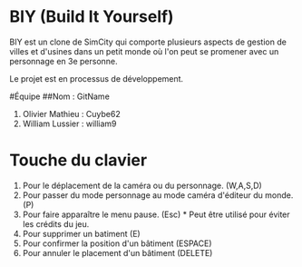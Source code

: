 # BIY (Build It Yourself)

BIY est un clone de SimCity qui comporte plusieurs aspects de gestion de villes et d'usines dans un petit monde où l'on peut se promener avec un personnage en 3e personne.

Le projet est en processus de développement.

#Équipe 
##Nom : GitName
1. Olivier Mathieu : Cuybe62
2. William Lussier : william9

# Touche du clavier 
1. Pour le déplacement de la caméra ou du personnage. (W,A,S,D)
2. Pour passer du mode personnage au mode caméra d'éditeur du monde. (P)
3. Pour faire apparaître le menu pause. (Esc) * Peut être utilisé pour éviter les crédits du jeu.
4. Pour supprimer un batiment (E)
5. Pour confirmer la position d'un bâtiment (ESPACE)
6. Pour annuler le placement d'un bâtiment (DELETE) 
